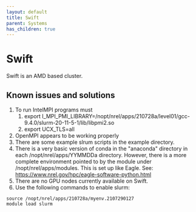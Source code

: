 ```yaml
---
layout: default
title: Swift
parent: Systems
has_children: true
---
```


# Swift

Swift is an AMD based cluster. 

## Known issues and solutions
1. To run IntelMPI programs must
	1. export I\_MPI\_PMI\_LIBRARY=/nopt/nrel/apps/210728a/level01/gcc-9.4.0/slurm-20-11-5-1/lib/libpmi2.so
	1. export UCX_TLS=all
1. OpenMPI appears to be working properly 
1. There are some example slrum scripts in the example directory. 
1. There is a very basic version of conda in the "anaconda" directory in each  /nopt/nrel/apps/YYMMDDa directory. However, there is a more complete environment pointed to by the module under /nopt/nrel/apps/modules. This is set up like Eagle.  See: https://www.nrel.gov/hpc/eagle-software-python.html
1. There are no GPU nodes currently available on Swift.
1. Use the following commands to enable slurm:

```
source /nopt/nrel/apps/210728a/myenv.2107290127
module load slurm
```

